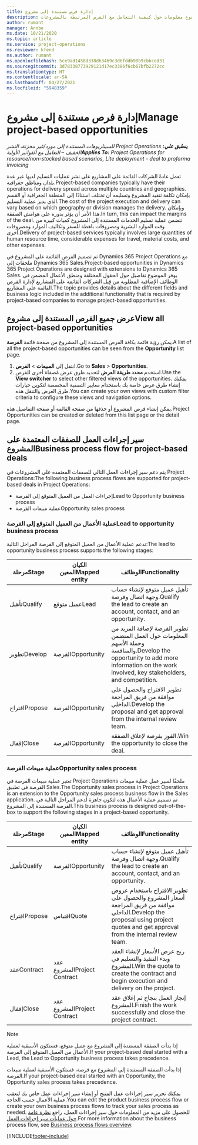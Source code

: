 ```yaml
---
title: إدارة فرص مستندة إلى مشروع
description: يقدم هذا الموضوع معلومات حول كيفية التعامل مع الفرص المرتبطة بالمشروعات.
author: rumant
manager: Annbe
ms.date: 10/21/2020
ms.topic: article
ms.service: project-operations
ms.reviewer: kfend
ms.author: rumant
ms.openlocfilehash: 5ce9ad1458d338d63469c3d6fddb98b9cbbced31
ms.sourcegitcommit: 3d78338773929121d17ec3386f6cb67bfb2272cc
ms.translationtype: HT
ms.contentlocale: ar-SA
ms.lasthandoff: 04/27/2021
ms.locfileid: "5948359"
---
```

# <a name="manage-project-based-opportunities"></a><span data-ttu-id="bec7c-103">إدارة فرص مستندة إلى مشروع</span><span class="sxs-lookup"><span data-stu-id="bec7c-103">Manage project-based opportunities</span></span>

<span data-ttu-id="bec7c-104">_**ينطبق علي:** ‏‫Project Operations للسيناريوهات المستندة إلى مورد/غير مخزنة‬، ‏‫النشر الخفيف – التعامل مع الفواتير الأولية‬_</span><span class="sxs-lookup"><span data-stu-id="bec7c-104">_**Applies To:** Project Operations for resource/non-stocked based scenarios, Lite deployment - deal to proforma invoicing_</span></span>

<span data-ttu-id="bec7c-105">تعمل عادةً الشركات القائمة على المشاريع على نشر عمليات التسليم لديها عبر عدة بلدان ومناطق جغرافية.</span><span class="sxs-lookup"><span data-stu-id="bec7c-105">Project-based companies typically have their operations for delivery spread across multiple countries and geographies.</span></span> <span data-ttu-id="bec7c-106">بإمكان تكلفة تنفيذ المشروع وتسليمه أن تختلف استنادًا إلى المنطقة الجغرافية أو القسم الذي يدير عملية التسليم.</span><span class="sxs-lookup"><span data-stu-id="bec7c-106">The cost of the project execution and delivery can vary  based on which geography or division manages the delivery.</span></span> <span data-ttu-id="bec7c-107">وبإمكان هذا الأمر أن يؤثر بدوره على هوامش الصفقة.</span><span class="sxs-lookup"><span data-stu-id="bec7c-107">In turn, this can impact the margins of the deal.</span></span> <span data-ttu-id="bec7c-108">تتضمن عملية تسليم الخدمات المستندة إلى المشروع كميات كبيرة من وقت الموارد البشرية ومصروفات باهظة للسفر وتكاليف الموارد ومصروفات أخرى.</span><span class="sxs-lookup"><span data-stu-id="bec7c-108">Delivery of project-based services typically involves large quantities of human resource time, considerable expenses for travel, material costs, and other expenses.</span></span>

<span data-ttu-id="bec7c-109">تم تصميم الفرص القائمة على المشروع في Dynamics 365 Project Operations مع ملحقات إلى Dynamics 365 Sales.</span><span class="sxs-lookup"><span data-stu-id="bec7c-109">Project-based opportunities in Dynamics 365 Project Operations are designed with extensions to Dynamics 365 Sales.</span></span> <span data-ttu-id="bec7c-110">يوفر الموضوع تفاصيل حول الحقول المختلفة ومنطق الأعمال المضمن في الوظائف الإضافية المطلوبة من قِبل الشركات القائمة على المشاريع لإدارة الفرص القائمة على المشاريع.</span><span class="sxs-lookup"><span data-stu-id="bec7c-110">The topic provides details about the different fields and business logic included in the additional functionality that is required by project-based companies to manage project-based opportunities.</span></span>

## <a name="view-all-project-based-opportunities"></a><span data-ttu-id="bec7c-111">عرض جميع الفرص المستندة إلى مشروع</span><span class="sxs-lookup"><span data-stu-id="bec7c-111">View all project-based opportunities</span></span>

<span data-ttu-id="bec7c-112">يمكن رؤية قائمة بكافة الفرص المستندة إلى المشروع من صفحة قائمة **الفرصة**.</span><span class="sxs-lookup"><span data-stu-id="bec7c-112">A list of all the project-based opportunities can be seen from the **Opportunity** list page.</span></span> 

1. <span data-ttu-id="bec7c-113">انتقل إلى **المبيعات** > **الفرص**.</span><span class="sxs-lookup"><span data-stu-id="bec7c-113">Go to **Sales** > **Opportunities**.</span></span>
2. <span data-ttu-id="bec7c-114">استخدم **محدد طريقة العرض** لتحديد طرق عرض مُصفاة أخرى للفرص.</span><span class="sxs-lookup"><span data-stu-id="bec7c-114">Use the **View switcher** to select other filtered views of the opportunities.</span></span> <span data-ttu-id="bec7c-115">يمكنك إنشاء طرق عرض خاصة بك باستخدام معايير التصفية المخصصة لتكوين خيارات طرق العرض والتنقل هذه.</span><span class="sxs-lookup"><span data-stu-id="bec7c-115">You can create your own views with custom filter criteria to configure these views and navigation options.</span></span>

<span data-ttu-id="bec7c-116">يمكن إنشاء فرص المشروع أو حذفها من صفحة القائمة أو صفحة التفاصيل هذه.</span><span class="sxs-lookup"><span data-stu-id="bec7c-116">Project Opportunities can be created or deleted from this list page or the detail page.</span></span>

## <a name="business-process-flow-for-project-based-deals"></a><span data-ttu-id="bec7c-117">سير إجراءات العمل للصفقات المعتمدة على المشروع</span><span class="sxs-lookup"><span data-stu-id="bec7c-117">Business process flow for project-based deals</span></span>

<span data-ttu-id="bec7c-118">يتم دعم سير إجراءات العمل التالي للصفقات المعتمدة على المشروعات في Project Operations:</span><span class="sxs-lookup"><span data-stu-id="bec7c-118">The following business process flows are supported for project-based deals in Project Operations:</span></span>

- <span data-ttu-id="bec7c-119">إجراءات العمل من العميل المتوقع إلى الفرصة</span><span class="sxs-lookup"><span data-stu-id="bec7c-119">Lead to Opportunity business process</span></span>
- <span data-ttu-id="bec7c-120">عملية مبيعات الفرصة</span><span class="sxs-lookup"><span data-stu-id="bec7c-120">Opportunity sales process</span></span>

### <a name="lead-to-opportunity-business-process"></a><span data-ttu-id="bec7c-121">عملية الأعمال من العميل المتوقع إلى الفرصة</span><span class="sxs-lookup"><span data-stu-id="bec7c-121">Lead to opportunity business process</span></span> 
<span data-ttu-id="bec7c-122">تدعم عملية الأعمال من العميل المتوقع إلى الفرصة المراحل التالية:</span><span class="sxs-lookup"><span data-stu-id="bec7c-122">The lead to opportunity business process supports the following stages:</span></span>

| <span data-ttu-id="bec7c-123">مرحلة</span><span class="sxs-lookup"><span data-stu-id="bec7c-123">Stage</span></span> | <span data-ttu-id="bec7c-124">الكيان المعين</span><span class="sxs-lookup"><span data-stu-id="bec7c-124">Mapped entity</span></span> | <span data-ttu-id="bec7c-125">الوظائف</span><span class="sxs-lookup"><span data-stu-id="bec7c-125">Functionality</span></span> |
| --- | --- | --- |
| <span data-ttu-id="bec7c-126">تأهيل</span><span class="sxs-lookup"><span data-stu-id="bec7c-126">Qualify</span></span> | <span data-ttu-id="bec7c-127">عميل متوقع</span><span class="sxs-lookup"><span data-stu-id="bec7c-127">Lead</span></span> | <span data-ttu-id="bec7c-128">تأهيل عميل متوقع لإنشاء حساب وجهة اتصال وفرصة.</span><span class="sxs-lookup"><span data-stu-id="bec7c-128">Qualify the lead to create an account, contact, and an opportunity.</span></span> |
| <span data-ttu-id="bec7c-129">تطوير</span><span class="sxs-lookup"><span data-stu-id="bec7c-129">Develop</span></span> | <span data-ttu-id="bec7c-130">الفرصة</span><span class="sxs-lookup"><span data-stu-id="bec7c-130">Opportunity</span></span> | <span data-ttu-id="bec7c-131">تطوير الفرصة لإضافة المزيد من المعلومات حول العمل المتضمن وحملة الأسهم والمنافسة.</span><span class="sxs-lookup"><span data-stu-id="bec7c-131">Develop the opportunity to add more information on the work involved, key stakeholders, and competition.</span></span> |
| <span data-ttu-id="bec7c-132">اقتراح</span><span class="sxs-lookup"><span data-stu-id="bec7c-132">Propose</span></span> | <span data-ttu-id="bec7c-133">الفرصة</span><span class="sxs-lookup"><span data-stu-id="bec7c-133">Opportunity</span></span> | <span data-ttu-id="bec7c-134">تطوير الاقتراح والحصول على موافقة من فريق المراجعة الداخلي.</span><span class="sxs-lookup"><span data-stu-id="bec7c-134">Develop the proposal and get approval from the internal review team.</span></span> |
| <span data-ttu-id="bec7c-135">إقفال</span><span class="sxs-lookup"><span data-stu-id="bec7c-135">Close</span></span> | <span data-ttu-id="bec7c-136">الفرصة</span><span class="sxs-lookup"><span data-stu-id="bec7c-136">Opportunity</span></span> | <span data-ttu-id="bec7c-137">الفوز بفرصة لإغلاق الصفقة.</span><span class="sxs-lookup"><span data-stu-id="bec7c-137">Win the opportunity to close the deal.</span></span> |

### <a name="opportunity-sales-process"></a><span data-ttu-id="bec7c-138">عملية مبيعات الفرصة</span><span class="sxs-lookup"><span data-stu-id="bec7c-138">Opportunity sales process</span></span>
<span data-ttu-id="bec7c-139">تعتبر عملية مبيعات الفرصة في Project Operations ملحقًا لسير عمل عملية مبيعات الفرصة في تطبيق Sales.</span><span class="sxs-lookup"><span data-stu-id="bec7c-139">The Opportunity sales process in Project Operations is an extension to the Opportunity sales process business flow in the Sales application.</span></span> <span data-ttu-id="bec7c-140">تم تصميم عملية الأعمال هذه لتكون جاهزة لدعم المراحل التالية في الفرصة المستندة إلى المشروع.</span><span class="sxs-lookup"><span data-stu-id="bec7c-140">This business process is designed out-of-the-box to support the following stages in a project-based opportunity.</span></span>

| <span data-ttu-id="bec7c-141">مرحلة</span><span class="sxs-lookup"><span data-stu-id="bec7c-141">Stage</span></span> | <span data-ttu-id="bec7c-142">الكيان المعين</span><span class="sxs-lookup"><span data-stu-id="bec7c-142">Mapped entity</span></span> | <span data-ttu-id="bec7c-143">الوظائف</span><span class="sxs-lookup"><span data-stu-id="bec7c-143">Functionality</span></span> |
| --- | --- | --- |
| <span data-ttu-id="bec7c-144">تأهيل</span><span class="sxs-lookup"><span data-stu-id="bec7c-144">Qualify</span></span> | <span data-ttu-id="bec7c-145">الفرصة</span><span class="sxs-lookup"><span data-stu-id="bec7c-145">Opportunity</span></span> | <span data-ttu-id="bec7c-146">تأهيل عميل متوقع لإنشاء حساب وجهة اتصال وفرصة.</span><span class="sxs-lookup"><span data-stu-id="bec7c-146">Qualify the lead to create an account, contact, and an opportunity.</span></span> |
| <span data-ttu-id="bec7c-147">اقتراح</span><span class="sxs-lookup"><span data-stu-id="bec7c-147">Propose</span></span> | <span data-ttu-id="bec7c-148">اقتباس</span><span class="sxs-lookup"><span data-stu-id="bec7c-148">Quote</span></span> | <span data-ttu-id="bec7c-149">تطوير الاقتراح باستخدام عروض أسعار المشروع والحصول على موافقة من فريق المراجعة الداخلي.</span><span class="sxs-lookup"><span data-stu-id="bec7c-149">Develop the proposal using project quotes and get approval from the internal review team.</span></span> |
| <span data-ttu-id="bec7c-150">عقد</span><span class="sxs-lookup"><span data-stu-id="bec7c-150">Contract</span></span> | <span data-ttu-id="bec7c-151">عقد المشروع</span><span class="sxs-lookup"><span data-stu-id="bec7c-151">Project Contract</span></span> | <span data-ttu-id="bec7c-152">ربح عرض الأسعار لإنشاء العقد وبدء التنفيذ والتسليم في المشروع.</span><span class="sxs-lookup"><span data-stu-id="bec7c-152">Win the quote to create the contract and begin execution and delivery on the project.</span></span> |
| <span data-ttu-id="bec7c-153">إقفال</span><span class="sxs-lookup"><span data-stu-id="bec7c-153">Close</span></span> | <span data-ttu-id="bec7c-154">عقد المشروع</span><span class="sxs-lookup"><span data-stu-id="bec7c-154">Project Contract</span></span> | <span data-ttu-id="bec7c-155">إنجاز العمل بنجاح ثم إغلاق عقد المشروع.</span><span class="sxs-lookup"><span data-stu-id="bec7c-155">Finish the work successfully and close the project contract.</span></span> |

> [!NOTE]
> <span data-ttu-id="bec7c-156">إذا بدأت الصفقة المستندة إلى المشروع مع عميل متوقع، فستكون الأسبقية لعملية الأعمال من العميل المتوقع إلى الفرصة‬.</span><span class="sxs-lookup"><span data-stu-id="bec7c-156">If your project-based deal started with a Lead, the Lead to Opportunity business process takes precedence.</span></span>
>
> <span data-ttu-id="bec7c-157">إذا بدأت الصفقة المستندة إلى المشروع مع فرصة، فستكون الأسبقية لعملية مبيعات الفرصة.</span><span class="sxs-lookup"><span data-stu-id="bec7c-157">If your project-based deal started with an Opportunity, the Opportunity sales process takes precedence.</span></span>

<span data-ttu-id="bec7c-158">يمكنك تحرير سير إجراءات عمل المنتج أو إنشاء سير إجراءات عمل خاص بك لتعقب عملية الأعمال حسب الحاجة.</span><span class="sxs-lookup"><span data-stu-id="bec7c-158">You can edit the product business process flow or create your own business process flows to track your sales process as needed.</span></span> <span data-ttu-id="bec7c-159">للحصول على مزيد من المعلومات حول سير إجراءات العمل، راجع [نظرة عامة حول عمليات سير إجراءات العمل](/dynamics365/customerengagement/on-premises/customize/business-process-flows-overview).</span><span class="sxs-lookup"><span data-stu-id="bec7c-159">For more information about the business process flow, see [Business process flows overview](/dynamics365/customerengagement/on-premises/customize/business-process-flows-overview).</span></span>


[!INCLUDE[footer-include](../includes/footer-banner.md)]
